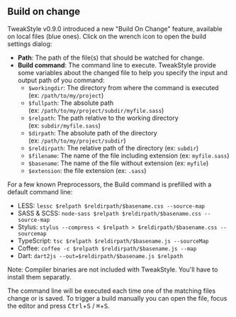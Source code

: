 ## Build on change

TweakStyle v0.9.0 introduced a new "Build On Change" feature, available on local files (blue ones).
Click on the wrench icon to open the build settings dialog:

- __Path__: The path of the file(s) that should be watched for change.
- __Build command__: The command line to execute. TweakStyle provide some variables about the changed file to help you specify the input and output path of you command:
  - `$workingdir`: The directory from where the command is executed (ex:&nbsp;`/path/to/my/project`)
  - `$fullpath`: The absolute path (ex:&nbsp;`/path/to/my/project/subdir/myfile.sass`)
  - `$relpath`: The path relative to the working directory (ex:&nbsp;`subdir/myfile.sass`)
  - `$dirpath`: The absolute path of the directory (ex:&nbsp;`/path/to/my/project/subdir`)
  - `$reldirpath`: The relative path of the directory (ex:&nbsp;`subdir`)
  - `$filename`: The name of the file including extension (ex:&nbsp;`myfile.sass`)
  - `$basename`: The name of the file without extension (ex:&nbsp;`myfile`)
  - `$extension`: the file extension (ex:&nbsp;`.sass`)

For a few known Preprocessors, the Build command is prefilled with a default command line:
- LESS: `lessc $relpath $reldirpath/$basename.css --source-map`
- SASS & SCSS: `node-sass $relpath $reldirpath/$basename.css --source-map`
- Stylus: `stylus --compress < $relpath > $reldirpath/$basename.css --sourcemap`
- TypeScript: `tsc $relpath $reldirpath/$basename.js --sourceMap`
- Coffee: `coffee -c $relpath $reldirpath/$basename.js --map`
- Dart: `dart2js --out=$reldirpath/$basename.js $relpath`

Note: Compiler binaries are not included with TweakStyle. You'll have to install them separatly.

The command line will be executed each time one of the matching files change or is saved.
To trigger a build manually you can open the file, focus the editor and press <kbd>Ctrl</kbd>+<kbd>S</kbd> / <kbd>⌘</kbd>+<kbd>S</kbd>.